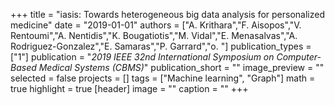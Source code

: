 +++
title = "iasis: Towards heterogeneous big data analysis for personalized medicine"
date = "2019-01-01"
authors = ["A. Krithara","F. Aisopos","V. Rentoumi","A. Nentidis","K. Bougatiotis","M. Vidal","E. Menasalvas","A. Rodriguez-Gonzalez","E. Samaras","P. Garrard","o. "]
publication_types = ["1"]
publication = "_2019 IEEE 32nd International Symposium on Computer-Based Medical Systems (CBMS)_"
publication_short = ""
image_preview = ""
selected = false
projects = []
tags = ["Machine learning", "Graph"]
math = true
highlight = true
[header]
image = ""
caption = ""
+++

